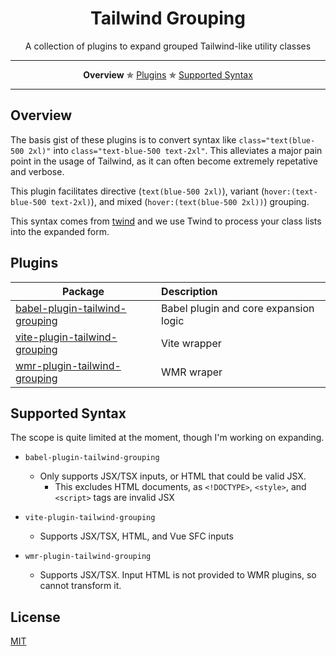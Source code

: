 <h1 align="center">Tailwind Grouping</h1>

<p align="center">A collection of plugins to expand grouped Tailwind-like utility classes</p>

---

<p align="center">
  <strong>Overview</strong> ✯
  <a href="#plugins">Plugins</a> ✯
  <a href="#supported-syntax">Supported Syntax</a>
</p>

---

## Overview

The basis gist of these plugins is to convert syntax like `class="text(blue-500 2xl)"` into `class="text-blue-500 text-2xl"`. This alleviates a major pain point in the usage of Tailwind, as it can often become extremely repetative and verbose.

This plugin facilitates directive (`text(blue-500 2xl)`), variant (`hover:(text-blue-500 text-2xl)`), and mixed (`hover:(text(blue-500 2xl))`) grouping.

This syntax comes from [twind](https://twind.dev) and we use Twind to process your class lists into the expanded form.

## Plugins

| Package                                          | Description                           |
| ------------------------------------------------ | :------------------------------------ |
| [babel-plugin-tailwind-grouping](packages/babel) | Babel plugin and core expansion logic |
| [vite-plugin-tailwind-grouping](packages/vite)   | Vite wrapper                          |
| [wmr-plugin-tailwind-grouping](packages/wmr)     | WMR wraper                            |

## Supported Syntax

The scope is quite limited at the moment, though I'm working on expanding.

-   `babel-plugin-tailwind-grouping`

    -   Only supports JSX/TSX inputs, or HTML that could be valid JSX.
        -   This excludes HTML documents, as `<!DOCTYPE>`, `<style>`, and `<script>` tags are invalid JSX

-   `vite-plugin-tailwind-grouping`

    -   Supports JSX/TSX, HTML, and Vue SFC inputs

-   `wmr-plugin-tailwind-grouping`
    -   Supports JSX/TSX. Input HTML is not provided to WMR plugins, so cannot transform it.

## License

[MIT](https://github.com/rschristian/tailwind-grouping/blob/master/LICENSE)
